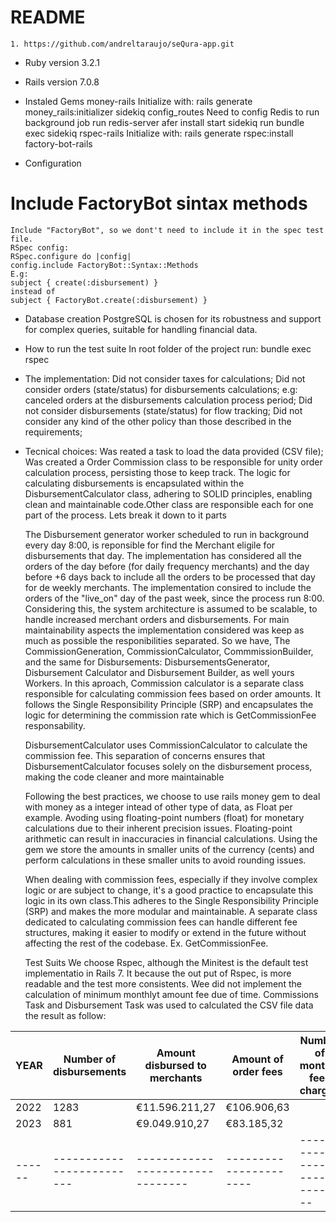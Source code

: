 # README
	1. https://github.com/andreltaraujo/seQura-app.git

* Ruby version
		3.2.1
* Rails version
		7.0.8

* Instaled Gems
		money-rails
			Initialize with: rails generate money_rails:initializer
		sidekiq
			config_routes
			Need to config Redis to run background job
			run redis-server afer install
			start sidekiq
			run bundle exec sidekiq
		rspec-rails
			Initialize with: rails generate rspec:install
		factory-bot-rails

* Configuration
# Include FactoryBot sintax methods
	Include "FactoryBot", so we dont't need to include it in the spec test file.
	RSpec config:
	RSpec.configure do |config|
	config.include FactoryBot::Syntax::Methods
	E.g:
	subject { create(:disbursement) }
	instead of
	subject { FactoryBot.create(:disbursement) }

* Database creation
		PostgreSQL is chosen for its robustness and support for complex queries, suitable for handling financial data.

* How to run the test suite
	In root folder of the project run: bundle exec rspec

- The implementation:
	Did not consider taxes for calculations;
	Did not consider orders (state/status) for disbursements calculations;
	  e.g: canceled orders at the disbursements calculation process period;
	Did not consider disbursements (state/status) for flow tracking;
	Did not consider any kind of the other policy than those described in the requirements;

- Tecnical choices:
	Was reated a task to load the data provided (CSV file);
	Was created a Order Commission class to be responsible for unity order calculation process, persisting those to keep track.
	The logic for calculating disbursements is encapsulated within the DisbursementCalculator class, adhering to SOLID principles, enabling clean and maintainable code.Other class are responsible each for one part of the process. Lets break it down to it parts

	The Disbursement generator worker scheduled to run in background every day 8:00, is reponsible for find the Merchant eligile for disbursements that day. The implementation has considered all the orders of the day before (for daily frequency merchants) and the day before +6 days back to include all the orders to be processed that day for de weekly merchants.
	The implementation consired to include the orders of the "live_on" day of the past week, since the process run 8:00.
	Considering this, the system architecture is assumed to be scalable, to handle increased merchant orders and disbursements.
	For main maintainability aspects the implementation considered was keep as much as possible the responibilities separated. So we have, The CommissionGeneration, CommissionCalculator, CommmissionBuilder, and the same for Disbursements: DisbursementsGenerator, Disbursement Calculator and Disbursement Builder, as well yours Workers. In this aproach, Commission calculator is a separate class responsible for calculating commission fees based on order amounts. It follows the Single Responsibility Principle (SRP) and encapsulates the logic for determining the commission rate which is GetCommissionFee responsability.

	DisbursementCalculator uses CommissionCalculator to calculate the commission fee. This separation of concerns ensures that DisbursementCalculator focuses solely on the disbursement process, making the code cleaner and more maintainable

	Following the best practices, we choose to use rails money gem to deal with money as a integer intead of other type of data, as Float per example. Avoding using floating-point numbers (float) for monetary calculations due to their inherent precision issues. Floating-point arithmetic can result in inaccuracies in financial calculations. Using the gem we store the amounts in smaller units of the currency (cents) and perform calculations in these smaller units to avoid rounding issues.

	When dealing with commission fees, especially if they involve complex logic or are subject to change, it's a good practice to encapsulate this logic in its own class.This adheres to the Single Responsibility Principle (SRP) and makes the more modular and maintainable. A separate class dedicated to calculating commission fees can handle different fee structures, making it easier to modify or extend in the future without affecting the rest of the codebase.
	Ex. GetCommissionFee.

	Test Suits
	We choose Rspec, although the Minitest is the default test implementatio in Rails 7. It because the out put of Rspec, is more readable and the test more consistents.
	Wee did not implement the calculation of minimum monthlyt amount fee due of time.
	Commissions Task and Disbursement Task was used to calculated the CSV file data the result as follow:

| YEAR | Number of disbursements | Amount disbursed to merchants	| Amount of order fees | Number of monthly fees charged | Amount of monthly fee charged |
|------|-------------------------|--------------------------------|----------------------|--------------------------------|-------------------------------|
| 2022 |          1283           |       €11.596.211,27           |   €106.906,63        |                                |                               |
| 2023 |           881           |        €9.049.910,27           |    €83.185,32        |                                |                               |
|------|-------------------------|--------------------------------|----------------------|--------------------------------|-------------------------------|

